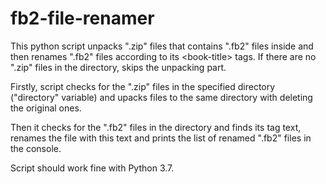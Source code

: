 # fb2-file-renamer
This python script unpacks ".zip" files that contains ".fb2" files inside and then renames ".fb2" files according to its &lt;book-title> tags. If there are no ".zip" files in the directory, skips the unpacking part.

Firstly, script checks for the ".zip" files in the specified directory ("directory" variable) and upacks files to the same directory with deleting the original ones.

Then it checks for the ".fb2" files in the directory and finds its <book-title> tag text, renames the file with this text and prints the list of renamed ".fb2" files in the console.

Script should work fine with Python 3.7.
